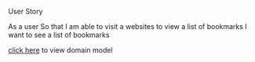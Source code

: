 
User Story 

As a user
So that I am able to visit a websites to view a list of bookmarks
I want to see a list of bookmarks 



[click here](https://excalidraw.com/#json=-TV9lO1UOlT2AKSrsiS1j,i_WiZKJIJeezEZMtTgTcwA) to view domain model 